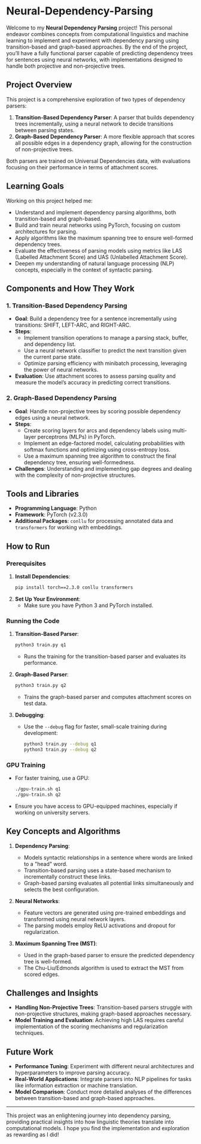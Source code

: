 # Neural-Dependency-Parsing

Welcome to my **Neural Dependency Parsing** project! This personal endeavor combines concepts from computational linguistics and machine learning to implement and experiment with dependency parsing using transition-based and graph-based approaches. By the end of the project, you’ll have a fully functional parser capable of predicting dependency trees for sentences using neural networks, with implementations designed to handle both projective and non-projective trees.

## Project Overview

This project is a comprehensive exploration of two types of dependency parsers:
1. **Transition-Based Dependency Parser**: A parser that builds dependency trees incrementally, using a neural network to decide transitions between parsing states.
2. **Graph-Based Dependency Parser**: A more flexible approach that scores all possible edges in a dependency graph, allowing for the construction of non-projective trees.

Both parsers are trained on Universal Dependencies data, with evaluations focusing on their performance in terms of attachment scores.

## Learning Goals

Working on this project helped me:
- Understand and implement dependency parsing algorithms, both transition-based and graph-based.
- Build and train neural networks using PyTorch, focusing on custom architectures for parsing.
- Apply algorithms like the maximum spanning tree to ensure well-formed dependency trees.
- Evaluate the effectiveness of parsing models using metrics like LAS (Labelled Attachment Score) and UAS (Unlabelled Attachment Score).
- Deepen my understanding of natural language processing (NLP) concepts, especially in the context of syntactic parsing.

## Components and How They Work

### 1. **Transition-Based Dependency Parsing**
- **Goal**: Build a dependency tree for a sentence incrementally using transitions: SHIFT, LEFT-ARC, and RIGHT-ARC.
- **Steps**:
  - Implement transition operations to manage a parsing stack, buffer, and dependency list.
  - Use a neural network classifier to predict the next transition given the current parse state.
  - Optimize parsing efficiency with minibatch processing, leveraging the power of neural networks.
- **Evaluation**: Use attachment scores to assess parsing quality and measure the model’s accuracy in predicting correct transitions.

### 2. **Graph-Based Dependency Parsing**
- **Goal**: Handle non-projective trees by scoring possible dependency edges using a neural network.
- **Steps**:
  - Create scoring layers for arcs and dependency labels using multi-layer perceptrons (MLPs) in PyTorch.
  - Implement an edge-factored model, calculating probabilities with softmax functions and optimizing using cross-entropy loss.
  - Use a maximum spanning tree algorithm to construct the final dependency tree, ensuring well-formedness.
- **Challenges**: Understanding and implementing gap degrees and dealing with the complexity of non-projective structures.

## Tools and Libraries

- **Programming Language**: Python
- **Framework**: PyTorch (v2.3.0)
- **Additional Packages**: `conllu` for processing annotated data and `transformers` for working with embeddings.

## How to Run

### Prerequisites
1. **Install Dependencies**:
   ```bash
   pip install torch==2.3.0 conllu transformers
   ```
2. **Set Up Your Environment**:
   - Make sure you have Python 3 and PyTorch installed.

### Running the Code
1. **Transition-Based Parser**:
   ```bash
   python3 train.py q1
   ```
   - Runs the training for the transition-based parser and evaluates its performance.

2. **Graph-Based Parser**:
   ```bash
   python3 train.py q2
   ```
   - Trains the graph-based parser and computes attachment scores on test data.

3. **Debugging**:
   - Use the `--debug` flag for faster, small-scale training during development:
     ```bash
     python3 train.py --debug q1
     python3 train.py --debug q2
     ```

### GPU Training
- For faster training, use a GPU:
  ```bash
  ./gpu-train.sh q1
  ./gpu-train.sh q2
  ```
- Ensure you have access to GPU-equipped machines, especially if working on university servers.

## Key Concepts and Algorithms

1. **Dependency Parsing**:
   - Models syntactic relationships in a sentence where words are linked to a "head" word.
   - Transition-based parsing uses a state-based mechanism to incrementally construct these links.
   - Graph-based parsing evaluates all potential links simultaneously and selects the best configuration.

2. **Neural Networks**:
   - Feature vectors are generated using pre-trained embeddings and transformed using neural network layers.
   - The parsing models employ ReLU activations and dropout for regularization.

3. **Maximum Spanning Tree (MST)**:
   - Used in the graph-based parser to ensure the predicted dependency tree is well-formed.
   - The Chu-Liu/Edmonds algorithm is used to extract the MST from scored edges.

## Challenges and Insights

- **Handling Non-Projective Trees**: Transition-based parsers struggle with non-projective structures, making graph-based approaches necessary.
- **Model Training and Evaluation**: Achieving high LAS requires careful implementation of the scoring mechanisms and regularization techniques.

## Future Work

- **Performance Tuning**: Experiment with different neural architectures and hyperparameters to improve parsing accuracy.
- **Real-World Applications**: Integrate parsers into NLP pipelines for tasks like information extraction or machine translation.
- **Model Comparison**: Conduct more detailed analyses of the differences between transition-based and graph-based approaches.

---

This project was an enlightening journey into dependency parsing, providing practical insights into how linguistic theories translate into computational models. I hope you find the implementation and exploration as rewarding as I did!
